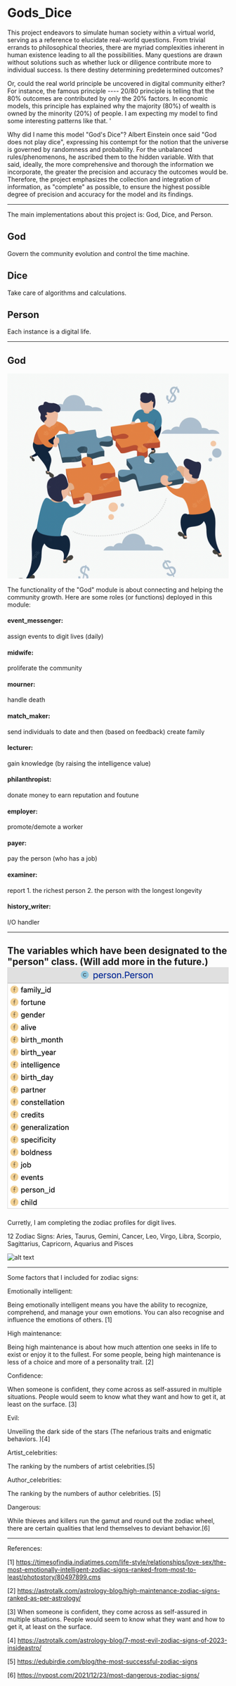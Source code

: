 # Gods_Dice
This project endeavors to simulate human society within a virtual world, serving as a reference to elucidate real-world questions. From trivial errands to philosophical theories, there are myriad complexities inherent in human existence leading to all the possibilities. Many questions are drawn without solutions such as whether luck or diligence contribute more to individual success. Is there destiny determining predetermined outcomes? 

Or, could the real world principle be uncovered in digital community either? For instance, the famous principle ---- 20/80 principle is telling that the 80% outcomes are contributed by only the 20% factors. In economic models, this principle has explained why the majority (80%) of wealth is owned by the minority (20%) of people. I am expecting my model to find some interesting patterns like that.
'

Why did I name this model "God's Dice"? Albert Einstein once said "God does not play dice", expressing his contempt for the notion that the universe is governed by randomness and probability. For the unbalanced rules/phenomenons, he ascribed them to the hidden variable. With that said, ideally, the more comprehensive and thorough the information we incorporate, the greater the precision and accuracy the outcomes would be. Therefore, the project emphasizes the collection and integration of information, as "complete" as possible, to ensure the highest possible degree of precision and accuracy for the model and its findings.

---
The main implementations about this project is: God, Dice, and Person.

## God
Govern the community evolution and control the time machine.

## Dice
Take care of algorithms and calculations.

## Person
Each instance is a digital life.

---

## God

![](pics/teamwork.png)

The functionality of the "God" module is about connecting and helping the community growth. Here are some roles (or functions) deployed in this module:

#### event_messenger: 

assign events to digit lives (daily)

#### midwife:

proliferate the community

#### mourner:

handle death

#### match_maker:
send individuals to date and then (based on feedback) create family

#### lecturer:
gain knowledge (by raising the intelligence value)

#### philanthropist:
donate money to earn reputation and foutune

#### employer:
promote/demote a worker

#### payer:
pay the person (who has a job)

#### examiner:
report 1. the richest person 2. the person with the longest longevity

#### history_writer: 
I/O handler

---

The variables which have been designated to the "person" class. (Will add more in the future.)
![](pics/person_attr_5:31.png)
---

Curretly, I am completing the zodiac profiles for digit lives.


12 Zodiac Signs: Aries, Taurus, Gemini, Cancer, Leo, Virgo, Libra, Scorpio, Sagittarius, Capricorn, Aquarius and Pisces


![alt text](https://www.astrotheme.com/chart/ZF4jZmblAwN1ZwNlZmVmZmpjZQNjZGRjZQNjZQNkBGR2AmZ.png)

---

Some factors that I included for zodiac signs:

Emotionally intelligent:

Being emotionally intelligent means you have the ability to recognize, comprehend, and manage your own emotions. You can also recognise and influence the emotions of others. [1]

High maintenance:

Being high maintenance is about how much attention one seeks in life to exist or enjoy it to the fullest. For some people, being high maintenance is less of a choice and more of a personality trait. [2]

Confidence:

When someone is confident, they come across as self-assured in multiple situations. People would seem to know what they want and how to get it, at least on the surface. [3]

Evil:

Unveiling the dark side of the stars (The nefarious traits and enigmatic behaviors. )[4]

Artist_celebrities:

The ranking by the numbers of artist celebrities.[5]

Author_celebrities:

The ranking by the numbers of author celebrities. [5]

Dangerous:

While thieves and killers run the gamut and round out the zodiac wheel, there are certain qualities that lend themselves to deviant behavior.[6]


---
References:

[1] https://timesofindia.indiatimes.com/life-style/relationships/love-sex/the-most-emotionally-intelligent-zodiac-signs-ranked-from-most-to-least/photostory/80497899.cms

[2] https://astrotalk.com/astrology-blog/high-maintenance-zodiac-signs-ranked-as-per-astrology/

[3] When someone is confident, they come across as self-assured in multiple situations. People would seem to know what they want and how to get it, at least on the surface. 

[4] https://astrotalk.com/astrology-blog/7-most-evil-zodiac-signs-of-2023-insideastro/

[5] https://edubirdie.com/blog/the-most-successful-zodiac-signs

[6] https://nypost.com/2021/12/23/most-dangerous-zodiac-signs/